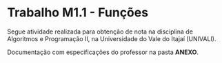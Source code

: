 # Trabalho M1.1 - Funções

 Segue atividade realizada para obtenção de nota na disciplina de Algoritmos e Programação II, na Universidade do Vale do Itajaí (UNIVALI).
 
 Documentação com especificações do professor na pasta **ANEXO**.

